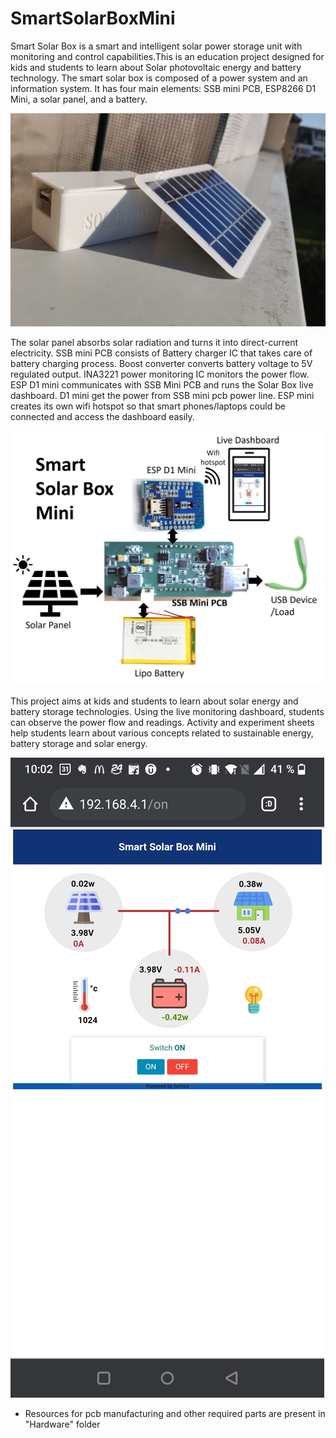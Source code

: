 # SmartSolarBoxMini

Smart Solar Box is a smart and intelligent solar power storage unit with monitoring and control capabilities.This is an education project designed for kids and students to learn about Solar photovoltaic energy and battery technology. The smart solar box is composed of a power system and an information system. It has four main elements: SSB mini PCB, ESP8266 D1 Mini, a solar panel, and a battery. 

![ssb](IMG_SSB_mini.jpg)

The solar panel absorbs solar radiation and turns it into direct-current electricity. SSB mini PCB consists of Battery charger IC that takes care of battery charging process. Boost converter converts battery voltage to 5V regulated output. INA3221 power monitoring IC monitors the power flow. ESP D1 mini communicates with SSB Mini PCB and runs the Solar Box live dashboard. D1 mini get the power from SSB mini pcb power line. ESP mini creates its own wifi hotspot so that smart phones/laptops could be connected and access the dashboard easily. 

![ssb Architecture](SSB_mini_architecture.jpg)

This project aims at kids and students to learn about solar energy and battery storage technologies. Using the live monitoring dashboard, students can observe the power flow and readings. Activity and experiment sheets help students learn about various concepts related to sustainable energy, battery storage and solar energy.

![ssb portal](SSB_mini_portal.jpg)

- Resources for pcb manufacturing and other required parts are present in "Hardware" folder



